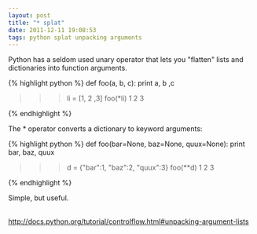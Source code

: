```yaml
---
layout: post
title: "* splat"
date: 2011-12-11 19:08:53
tags: python splat unpacking arguments
---
```


<p>
Python has a seldom used unary operator that lets you "flatten" lists and dictionaries into function arguments.


{% highlight python %}
def foo(a, b, c):
  print a, b ,c

>>> li = [1, 2 ,3]
>>> foo(*li)
1 2 3

{% endhighlight %}
</p>

<p>
The * operator converts a dictionary to keyword arguments:

{% highlight python %}
def foo(bar=None, baz=None, quux=None):
  print bar, baz, quux

>>> d = {"bar":1, "baz":2, "quux":3}
>>> foo(**d)
1 2 3

{% endhighlight %}
</p>

<p>

Simple, but useful.<br /><br />

<a href="http://docs.python.org/tutorial/controlflow.html#unpacking-argument-lists">http://docs.python.org/tutorial/controlflow.html#unpacking-argument-lists</a>
</p>
